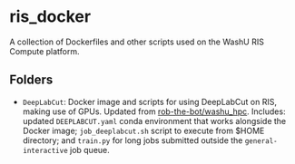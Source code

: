 # ris_docker

A collection of Dockerfiles and other scripts used on the WashU RIS Compute platform.

## Folders

* `DeepLabCut`: Docker image and scripts for using DeepLabCut on RIS, making use of GPUs. Updated from [rob-the-bot/washu_hpc](https://github.com/rob-the-bot/washu_hpc/blob/main/ubuntu_gpu_docker/Dockerfile). Includes: updated `DEEPLABCUT.yaml` conda environment that works alongside the Docker image; `job_deeplabcut.sh` script to execute from $HOME directory; and `train.py` for long jobs submitted outside the `general-interactive` job queue.
